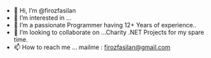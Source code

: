 - 👋 Hi, I’m @firozfasilan
- 👀 I’m interested in ...
- 🌱 I’m a passionate Programmer having 12+ Years of experience..
- 💞️ I’m looking to collaborate on ...Charity .NET Projects for my spare time.
- 📫 How to reach me ... mailme : firozfasilan@gmail.com

<!---
firozfasilan/firozfasilan is a ✨ special ✨ repository because its `README.md` (this file) appears on your GitHub profile.
You can click the Preview link to take a look at your changes.
--->
